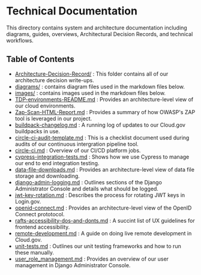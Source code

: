 # Technical Documentation 

This directory contains system and architecture documentation including diagrams, guides, overviews, Architectural Decision Records, and technical workflows.

## Table of Contents 

- [Architecture-Decision-Record/](./Architecture-Decision-Record) : This folder contains all of our architecture decision write-ups.
- [diagrams/](./diagrams) : contains diagram files used in the markdown files below.
- [images/](./images) : contains images used in the markdown files below.
- [TDP-environments-README.md](./TDP-environments-README.md) : Provides an architecture-level view of our cloud environments.
- [Zap-Scan-HTML-Report.md](./Zap-Scan-HTML-Report.md) : Provides a summary of how OWASP's ZAP tool is leveraged in our project.
- [buildpack-changelog.md](./buildpack-changelog.md) : A running log of updates to our Cloud.gov buildpacks in use.
- [circle-ci-audit-template.md](./circle-ci-audit-template.md) : This is a checklist document used during audits of our continuous intergration pipeline tool.
- [circle-ci.md](./circle-ci.md) : Overview of our CI/CD platform jobs.
- [cypress-integration-tests.md](./cypress-integration-tests.md) : Shows how we use Cypress to manage our end to end integration testing.
- [data-file-downloads.md](./data-file-downloads.md) : Provides an architecture-level view of data file storage and downloading.
- [django-admin-logging.md](./django-admin-logging.md) : Outlines sections of the Django Administrator Console and details what should be logged.
- [jwt-key-rotation.md](./jwt-key-rotation.md) : Describes the process for rotating JWT keys in Login.gov.
- [openid-connect.md](./openid-connect.md) : Provides an architecture-level view of the OpenID Connect prototocol.
- [rafts-accessibility-dos-and-donts.md](./rafts-accessibility-dos-and-donts.md) : A succint list of UX guidelines for frontend accessibility.
- [remote-development.md](./remote-development.md) : A guide on doing live remote development in Cloud.gov.
- [unit-tests.md](./unit-tests.md) : Outlines our unit testing frameworks and how to run these manually.
- [user_role_management.md](./user_role_management.md) : Provides an overview of our user management in Django Administrator Console.
